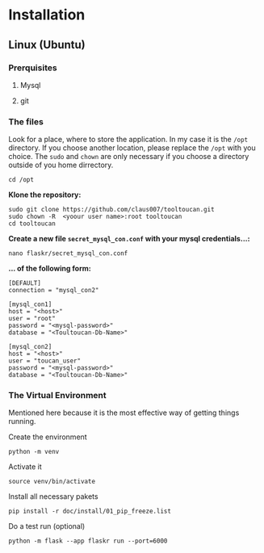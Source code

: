 # Installation

## Linux (Ubuntu)

### Prerquisites

1. Mysql

2. git


### The files

Look for a place, where to store the application.
In my case it is the `/opt` directory.
If you choose another location, please replace the `/opt` with you choice.
The `sudo` and `chown` are only necessary if you choose a directory outside of you home dirrectory.

```
cd /opt
```

**Klone the repository:**
```
sudo git clone https://github.com/claus007/tooltoucan.git
sudo chown -R  <yoour user name>:root tooltoucan
cd tooltoucan
```

**Create a new file `secret_mysql_con.conf` with your mysql credentials...:**

```
nano flaskr/secret_mysql_con.conf
```

**... of the following form:**

```
[DEFAULT]
connection = "mysql_con2"

[mysql_con1]
host = "<host>"
user = "root"
password = "<mysql-password>"
database = "<Toultoucan-Db-Name>"

[mysql_con2]
host = "<host>"
user = "toucan_user"
password = "<mysql-password>"
database = "<Toultoucan-Db-Name>"
```

###  The Virtual Environment
Mentioned here because it is the most effective way of getting things running.

Create the environment
```
python -m venv
```

Activate it
```
source venv/bin/activate
```

Install all necessary pakets
```
pip install -r doc/install/01_pip_freeze.list
```

Do a test run (optional)
```
python -m flask --app flaskr run --port=6000
```

